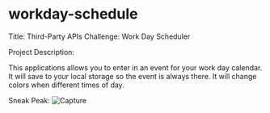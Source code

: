 # workday-schedule

Title:
Third-Party APIs Challenge: Work Day Scheduler

Project Description:

This applications allows you to enter in an event for your work day calendar. 
It will save to your local storage so the event is always there. 
It will change colors when different times of day.

Sneak Peak:
![Capture](https://user-images.githubusercontent.com/99148199/161402919-e52c0fd9-0191-49ec-8be0-9be205d92982.JPG)





